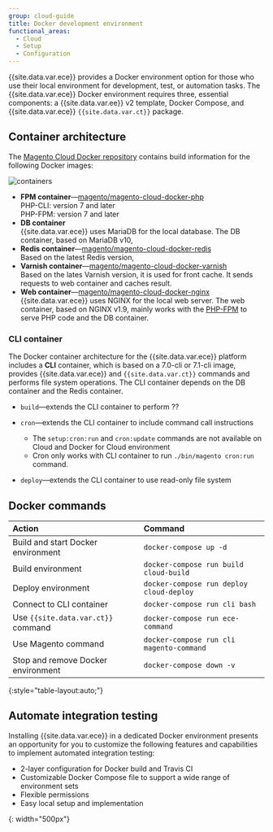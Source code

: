 ```yaml
---
group: cloud-guide
title: Docker development environment
functional_areas:
  - Cloud
  - Setup
  - Configuration
---
```


{{site.data.var.ece}} provides a Docker environment option for those who use their local environment for development, test, or automation tasks. The {{site.data.var.ece}} Docker environment requires three, essential components: a {{site.data.var.ee}} v2 template, Docker Compose, and {{site.data.var.ece}} `{{site.data.var.ct}}` package.

## Container architecture

The [Magento Cloud Docker repository](https://github.com/magento/magento-cloud-docker) contains build information for the following Docker images:

![containers]

-  **FPM container**—[magento/magento-cloud-docker-php](https://hub.docker.com/r/magento/magento-cloud-docker-php/)  
    PHP-CLI: version 7 and later  
    PHP-FPM: version 7 and later  
-  **DB container**  
    {{site.data.var.ece}} uses MariaDB for the local database. The DB container, based on MariaDB v10, 
-  **Redis container**—[magento/magento-cloud-docker-redis](https://hub.docker.com/r/magento/magento-cloud-docker-redis/)  
    Based on the latest Redis version,
-  **Varnish container**—[magento/magento-cloud-docker-varnish](https://hub.docker.com/r/magento/magento-cloud-docker-varnish/)  
    Based on the lates Varnish version, it is used for front cache. It sends requests to web container and caches result.
-  **Web container**—[magento/magento-cloud-docker-nginx](https://hub.docker.com/r/magento/magento-cloud-docker-nginx/)  
    {{site.data.var.ece}} uses NGINX for the local web server. The web container, based on NGINX v1.9, mainly works with the [PHP-FPM](https://php-fpm.org) to serve PHP code and the DB container.

### CLI container

The Docker container architecture for the {{site.data.var.ece}} platform includes a **CLI** container, which is based on a 7.0-cli or 7.1-cli image, provides {{site.data.var.ece}} and `{{site.data.var.ct}}` commands and performs file system operations. The CLI container depends on the DB container and the Redis container.

-  `build`—extends the CLI container to perform ??
-  `cron`—extends the CLI container to include command call instructions  

    -  The `setup:cron:run` and `cron:update` commands are not available on Cloud and Docker for Cloud environment
    -  Cron only works with CLI container to run `./bin/magento cron:run` command.

-  `deploy`—extends the CLI container to use read-only file system

## Docker commands

Action | Command
:--- | :---
Build and start Docker environment | `docker-compose up -d`
Build environment | `docker-compose run build cloud-build`
Deploy environment | `docker-compose run deploy cloud-deploy`
Connect to CLI container | `docker-compose run cli bash`
Use `{{site.data.var.ct}}` command | `docker-compose run ece-command`
Use Magento command | `docker-compose run cli magento-command`
Stop and remove Docker environment | `docker-compose down -v`
{:style="table-layout:auto;"}

## Automate integration testing

Installing {{site.data.var.ece}} in a dedicated Docker environment presents an opportunity for you to customize the following features and capabilities to implement automated integration testing:

-  2-layer configuration for Docker build and Travis CI
-  Customizable Docker Compose file to support a wide range of environment sets
-  Flexible permissions
-  Easy local setup and implementation

[containers]: {{site.baseurl}}/common/images/cloud/docker-containers.png
 {: width="500px"}